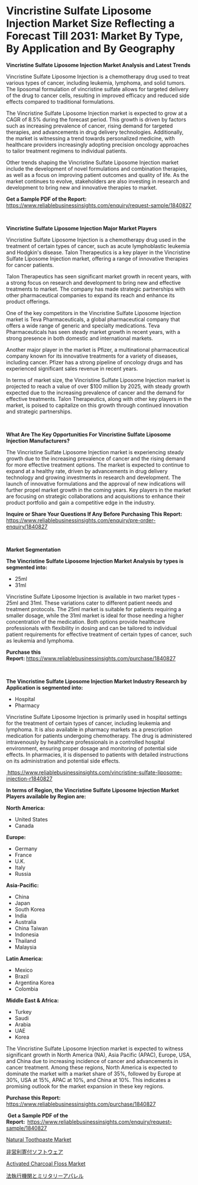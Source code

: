 <p><h1>Vincristine Sulfate Liposome Injection Market Size Reflecting a Forecast Till 2031: Market By Type, By Application and By Geography</h1></p><p><strong>Vincristine Sulfate Liposome Injection Market Analysis and Latest Trends</strong></p>
<p><p>Vincristine Sulfate Liposome Injection is a chemotherapy drug used to treat various types of cancer, including leukemia, lymphoma, and solid tumors. The liposomal formulation of vincristine sulfate allows for targeted delivery of the drug to cancer cells, resulting in improved efficacy and reduced side effects compared to traditional formulations.</p><p>The Vincristine Sulfate Liposome Injection market is expected to grow at a CAGR of 8.5% during the forecast period. This growth is driven by factors such as increasing prevalence of cancer, rising demand for targeted therapies, and advancements in drug delivery technologies. Additionally, the market is witnessing a trend towards personalized medicine, with healthcare providers increasingly adopting precision oncology approaches to tailor treatment regimens to individual patients.</p><p>Other trends shaping the Vincristine Sulfate Liposome Injection market include the development of novel formulations and combination therapies, as well as a focus on improving patient outcomes and quality of life. As the market continues to evolve, stakeholders are also investing in research and development to bring new and innovative therapies to market.</p></p>
<p><strong>Get a Sample PDF of the Report:&nbsp;</strong> <a href="https://www.reliablebusinessinsights.com/enquiry/request-sample/1840827">https://www.reliablebusinessinsights.com/enquiry/request-sample/1840827</a></p>
<p>&nbsp;</p>
<p><strong>Vincristine Sulfate Liposome Injection Major Market Players</strong></p>
<p><p>Vincristine Sulfate Liposome Injection is a chemotherapy drug used in the treatment of certain types of cancer, such as acute lymphoblastic leukemia and Hodgkin's disease. Talon Therapeutics is a key player in the Vincristine Sulfate Liposome Injection market, offering a range of innovative therapies for cancer patients.</p><p>Talon Therapeutics has seen significant market growth in recent years, with a strong focus on research and development to bring new and effective treatments to market. The company has made strategic partnerships with other pharmaceutical companies to expand its reach and enhance its product offerings.</p><p>One of the key competitors in the Vincristine Sulfate Liposome Injection market is Teva Pharmaceuticals, a global pharmaceutical company that offers a wide range of generic and specialty medications. Teva Pharmaceuticals has seen steady market growth in recent years, with a strong presence in both domestic and international markets.</p><p>Another major player in the market is Pfizer, a multinational pharmaceutical company known for its innovative treatments for a variety of diseases, including cancer. Pfizer has a strong pipeline of oncology drugs and has experienced significant sales revenue in recent years.</p><p>In terms of market size, the Vincristine Sulfate Liposome Injection market is projected to reach a value of over $100 million by 2025, with steady growth expected due to the increasing prevalence of cancer and the demand for effective treatments. Talon Therapeutics, along with other key players in the market, is poised to capitalize on this growth through continued innovation and strategic partnerships.</p></p>
<p>&nbsp;</p>
<p><strong>What Are The Key Opportunities For Vincristine Sulfate Liposome Injection Manufacturers?</strong></p>
<p><p>The Vincristine Sulfate Liposome Injection market is experiencing steady growth due to the increasing prevalence of cancer and the rising demand for more effective treatment options. The market is expected to continue to expand at a healthy rate, driven by advancements in drug delivery technology and growing investments in research and development. The launch of innovative formulations and the approval of new indications will further propel market growth in the coming years. Key players in the market are focusing on strategic collaborations and acquisitions to enhance their product portfolio and gain a competitive edge in the industry.</p></p>
<p><strong>Inquire or Share Your Questions If Any Before Purchasing This Report:</strong> <a href="https://www.reliablebusinessinsights.com/enquiry/pre-order-enquiry/1840827">https://www.reliablebusinessinsights.com/enquiry/pre-order-enquiry/1840827</a></p>
<p>&nbsp;</p>
<p><strong>Market Segmentation</strong></p>
<p><strong>The Vincristine Sulfate Liposome Injection Market Analysis by types is segmented into:</strong></p>
<p><ul><li>25ml</li><li>31ml</li></ul></p>
<p><p>Vincristine Sulfate Liposome Injection is available in two market types - 25ml and 31ml. These variations cater to different patient needs and treatment protocols. The 25ml market is suitable for patients requiring a smaller dosage, while the 31ml market is ideal for those needing a higher concentration of the medication. Both options provide healthcare professionals with flexibility in dosing and can be tailored to individual patient requirements for effective treatment of certain types of cancer, such as leukemia and lymphoma.</p></p>
<p><strong>Purchase this Report:&nbsp;</strong><a href="https://www.reliablebusinessinsights.com/purchase/1840827">https://www.reliablebusinessinsights.com/purchase/1840827</a></p>
<p>&nbsp;</p>
<p><strong>The Vincristine Sulfate Liposome Injection Market Industry Research by Application is segmented into:</strong></p>
<p><ul><li>Hospital</li><li>Pharmacy</li></ul></p>
<p><p>Vincristine Sulfate Liposome Injection is primarily used in hospital settings for the treatment of certain types of cancer, including leukemia and lymphoma. It is also available in pharmacy markets as a prescription medication for patients undergoing chemotherapy. The drug is administered intravenously by healthcare professionals in a controlled hospital environment, ensuring proper dosage and monitoring of potential side effects. In pharmacies, it is dispensed to patients with detailed instructions on its administration and potential side effects.</p></p>
<p><a href="https://www.reliablebusinessinsights.com/vincristine-sulfate-liposome-injection-r1840827">&nbsp;https://www.reliablebusinessinsights.com/vincristine-sulfate-liposome-injection-r1840827</a></p>
<p><strong>In terms of Region, the Vincristine Sulfate Liposome Injection Market Players available by Region are:</strong></p>
<p>
    <p> <strong> North America: </strong>
        <ul>
            <li>United States</li>
            <li>Canada</li>
        </ul>
        </p> 
    <p> <strong> Europe: </strong>
        <ul>
            <li>Germany</li>
            <li>France</li>
            <li>U.K.</li>
            <li>Italy</li>
            <li>Russia</li>
        </ul>
        </p> 
    <p> <strong> Asia-Pacific: </strong>
        <ul>
            <li>China</li>
            <li>Japan</li>
            <li>South Korea</li>
            <li>India</li>
            <li>Australia</li>
            <li>China Taiwan</li>
            <li>Indonesia</li>
            <li>Thailand</li>
            <li>Malaysia</li>
        </ul>
        </p> 
    <p> <strong> Latin America: </strong>
        <ul>
            <li>Mexico</li>
            <li>Brazil</li>
            <li>Argentina Korea</li>
            <li>Colombia</li>
        </ul>
        </p> 
    <p> <strong> Middle East & Africa: </strong>
        <ul>
            <li>Turkey</li>
            <li>Saudi</li>
            <li>Arabia</li>
            <li>UAE</li>
            <li>Korea</li>
        </ul>
    </p>
    </p>
<p><p>The Vincristine Sulfate Liposome Injection market is expected to witness significant growth in North America (NA), Asia Pacific (APAC), Europe, USA, and China due to increasing incidence of cancer and advancements in cancer treatment. Among these regions, North America is expected to dominate the market with a market share of 35%, followed by Europe at 30%, USA at 15%, APAC at 10%, and China at 10%. This indicates a promising outlook for the market expansion in these key regions.</p></p>
<p><strong>Purchase this Report: </strong><a href="https://www.reliablebusinessinsights.com/purchase/1840827">https://www.reliablebusinessinsights.com/purchase/1840827</a></p>
<p>&nbsp;<strong>Get a Sample PDF of the Report:&nbsp;&nbsp;</strong><a href="https://www.reliablebusinessinsights.com/enquiry/request-sample/1840827">https://www.reliablebusinessinsights.com/enquiry/request-sample/1840827</a></p>
<p><strong></strong></p>
<p><p><a href="https://github.com/nicoletavirag/Market-Research-Report-List-4/blob/main/natural-toothpaste-market.md">Natural Toothpaste Market</a></p><p><a href="https://github.com/deonnorth8/Market-Research-Report-List-2/blob/main/6817263178315.md">非営利寄付ソフトウェア</a></p><p><a href="https://github.com/redneck06/Market-Research-Report-List-4/blob/main/activated-charcoal-floss-market.md">Activated Charcoal Floss Market</a></p><p><a href="https://github.com/LizaHeller2023/Market-Research-Report-List-1/blob/main/4637002178316.md">法執行機関とミリタリーアパレル</a></p></p>